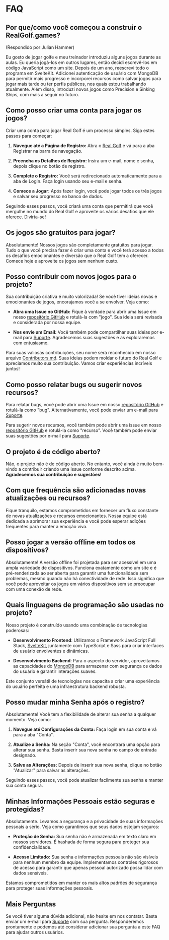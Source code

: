 # FAQ

## Por que/como você começou a construir o RealGolf.games?

(Respondido por Julian Hammer)

Eu gosto de jogar golfe e meu treinador introduziu alguns jogos durante as aulas. Eu queria jogá-los em outros lugares, então decidi escrevê-los em código JavaScript como um site. Depois de um ano, reescrevi todo o programa em SvelteKit. Adicionei autenticação de usuário com MongoDB para permitir mais progresso e incorporei recursos como salvar jogos para jogar mais tarde ou ter perfis públicos, nos quais estou trabalhando atualmente. Além disso, introduzi novos jogos como Precision e Sinking Ships, com mais a seguir no futuro.

## Como posso criar uma conta para jogar os jogos?

Criar uma conta para jogar Real Golf é um processo simples. Siga estes passos para começar:

1. **Navegue até a Página de Registro:**
   Abra o [Real Golf](https://realgolf.games) e vá para a aba Registrar na barra de navegação.

2. **Preencha os Detalhes de Registro:**
   Insira um e-mail, nome e senha, depois clique no botão de registro.

3. **Complete o Registro:**
   Você será redirecionado automaticamente para a aba de Login. Faça login usando seu e-mail e senha.

4. **Comece a Jogar:**
   Após fazer login, você pode jogar todos os três jogos e salvar seu progresso no banco de dados.

Seguindo esses passos, você criará uma conta que permitirá que você mergulhe no mundo do Real Golf e aproveite os vários desafios que ele oferece. Divirta-se!

## Os jogos são gratuitos para jogar?

Absolutamente! Nossos jogos são completamente gratuitos para jogar. Tudo o que você precisa fazer é criar uma conta e você terá acesso a todos os desafios emocionantes e diversão que o Real Golf tem a oferecer. Comece hoje e aproveite os jogos sem nenhum custo.

## Posso contribuir com novos jogos para o projeto?

Sua contribuição criativa é muito valorizada! Se você tiver ideias novas e emocionantes de jogos, encorajamos você a se envolver. Veja como:

- **Abra uma Issue no GitHub:** Fique à vontade para abrir uma Issue em nosso [repositório GitHub](https://github.com/realgolf/Golf/issues) e rotulá-la com "jogo". Sua ideia será revisada e considerada por nossa equipe.

- **Nos envie um Email:** Você também pode compartilhar suas ideias por e-mail para [Suporte](mailto:support@realgolf.games). Agradecemos suas sugestões e as exploraremos com entusiasmo.

Para suas valiosas contribuições, seu nome será reconhecido em nosso arquivo [Contributors.md](/Contributors.md). Suas ideias podem moldar o futuro do Real Golf e apreciamos muito sua contribuição. Vamos criar experiências incríveis juntos!

## Como posso relatar bugs ou sugerir novos recursos?

Para relatar bugs, você pode abrir uma Issue em nosso [repositório GitHub](https://github.com/realgolf/Golf/issues) e rotulá-la como "bug". Alternativamente, você pode enviar um e-mail para [Suporte](mailto:support@realgolf.games).

Para sugerir novos recursos, você também pode abrir uma issue em nosso [repositório GitHub](https://github.com/realgolf/Golf/issues) e rotulá-la como "recurso". Você também pode enviar suas sugestões por e-mail para [Suporte](mailto:support@realgolf.games).

## O projeto é de código aberto?

Não, o projeto não é de código aberto. No entanto, você ainda é muito bem-vindo a contribuir criando uma Issue conforme descrito acima. **Agradecemos sua contribuição e sugestões!**

## Com que frequência são adicionadas novas atualizações ou recursos?

Fique tranquilo, estamos comprometidos em fornecer um fluxo constante de novas atualizações e recursos emocionantes. Nossa equipe está dedicada a aprimorar sua experiência e você pode esperar adições frequentes para manter a emoção viva.

## Posso jogar a versão offline em todos os dispositivos?

Absolutamente! A versão offline foi projetada para ser acessível em uma ampla variedade de dispositivos. Funciona exatamente como um site e é pré-renderizada ao ser aberta para garantir uma funcionalidade sem problemas, mesmo quando não há conectividade de rede. Isso significa que você pode aproveitar os jogos em vários dispositivos sem se preocupar com uma conexão de rede.

## Quais linguagens de programação são usadas no projeto?

Nosso projeto é construído usando uma combinação de tecnologias poderosas:

- **Desenvolvimento Frontend**: Utilizamos o Framework JavaScript Full Stack, [SvelteKit](https://kit.svelte.dev), juntamente com TypeScript e Sass para criar interfaces de usuário envolventes e dinâmicas.

- **Desenvolvimento Backend**: Para o aspecto do servidor, aproveitamos as capacidades do [MongoDB](https://github.com/mongodb) para armazenar com segurança os dados do usuário e garantir interações suaves.

Este conjunto versátil de tecnologias nos capacita a criar uma experiência do usuário perfeita e uma infraestrutura backend robusta.

## Posso mudar minha Senha após o registro?

Absolutamente! Você tem a flexibilidade de alterar sua senha a qualquer momento. Veja como:

1. **Navegue até Configurações da Conta:** Faça login em sua conta e vá para a aba "Conta".

2. **Atualize a Senha:** Na seção "Conta", você encontrará uma opção para alterar sua senha. Basta inserir sua nova senha no campo de entrada designado.

3. **Salve as Alterações:** Depois de inserir sua nova senha, clique no botão "Atualizar" para salvar as alterações.

Seguindo esses passos, você pode atualizar facilmente sua senha e manter sua conta segura.

## Minhas Informações Pessoais estão seguras e protegidas?

Absolutamente. Levamos a segurança e a privacidade de suas informações pessoais a sério. Veja como garantimos que seus dados estejam seguros:

- **Proteção de Senha:** Sua senha não é armazenada em texto claro em nossos servidores. É hashada de forma segura para proteger sua confidencialidade.

- **Acesso Limitado:** Sua senha e informações pessoais não são visíveis para nenhum membro da equipe. Implementamos controles rigorosos de acesso para garantir que apenas pessoal autorizado possa lidar com dados sensíveis.

Estamos comprometidos em manter os mais altos padrões de segurança para proteger suas informações pessoais.

## Mais Perguntas

Se você tiver alguma dúvida adicional, não hesite em nos contatar. Basta enviar um e-mail para [Suporte](mailto:support@realgolf.games) com sua pergunta. Responderemos prontamente e podemos até considerar adicionar sua pergunta a este FAQ para ajudar outros usuários.

